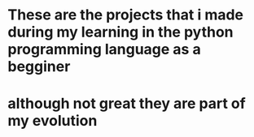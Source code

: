 # These are the projects that i made during my learning in the python programming language as a begginer
# although not great they are part of my evolution
#
